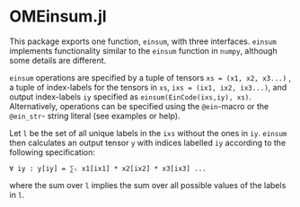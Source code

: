 # OMEinsum.jl

This package exports one function, `einsum`, with three interfaces.
`einsum` implements functionality similar to the `einsum` function in `numpy`,
although some details are different.

`einsum` operations are specified by a tuple of tensors `xs = (x1, x2, x3...)`
, a tuple of index-labels for the tensors in `xs`, `ixs = (ix1, ix2, ix3...)`,
and output index-labels `iy` specified as `einsum(EinCode(ixs,iy), xs)`.
Alternatively, operations can be specified using the `@ein`-macro or
the `@ein_str`- string literal (see examples or help).

Let `l` be the set of all unique labels in the `ixs` without the ones in `iy`.
`einsum` then calculates an output tensor `y` with indices labelled `iy` according
to the following specification:
```
∀ iy : y[iy] = ∑ₗ x1[ix1] * x2[ix2] * x3[ix3] ...
```
where the sum over `l` implies the sum over all possible values of the labels in `l`.
